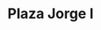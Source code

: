 ---
title: "Plaza Jorge I"
url: /santiago-de-los-caballeros/plaza-jorge-i/
shop: centro comercial
---